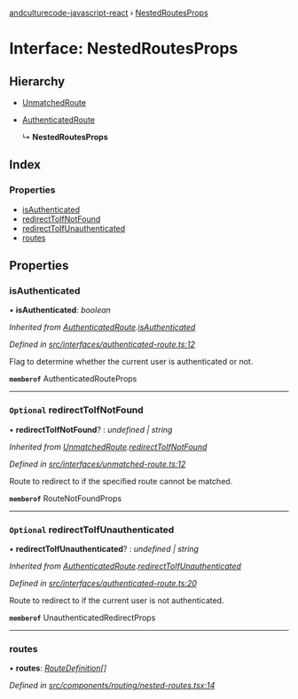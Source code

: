 [andculturecode-javascript-react](../README.md) › [NestedRoutesProps](nestedroutesprops.md)

# Interface: NestedRoutesProps

## Hierarchy

-   [UnmatchedRoute](unmatchedroute.md)

-   [AuthenticatedRoute](authenticatedroute.md)

    ↳ **NestedRoutesProps**

## Index

### Properties

-   [isAuthenticated](nestedroutesprops.md#isauthenticated)
-   [redirectToIfNotFound](nestedroutesprops.md#optional-redirecttoifnotfound)
-   [redirectToIfUnauthenticated](nestedroutesprops.md#optional-redirecttoifunauthenticated)
-   [routes](nestedroutesprops.md#routes)

## Properties

### isAuthenticated

• **isAuthenticated**: _boolean_

_Inherited from [AuthenticatedRoute](authenticatedroute.md).[isAuthenticated](authenticatedroute.md#isauthenticated)_

_Defined in [src/interfaces/authenticated-route.ts:12](https://github.com/AndcultureCode/AndcultureCode.JavaScript.React/blob/4f6fc98/src/interfaces/authenticated-route.ts#L12)_

Flag to determine whether the current user is authenticated or not.

**`memberof`** AuthenticatedRouteProps

---

### `Optional` redirectToIfNotFound

• **redirectToIfNotFound**? : _undefined | string_

_Inherited from [UnmatchedRoute](unmatchedroute.md).[redirectToIfNotFound](unmatchedroute.md#optional-redirecttoifnotfound)_

_Defined in [src/interfaces/unmatched-route.ts:12](https://github.com/AndcultureCode/AndcultureCode.JavaScript.React/blob/4f6fc98/src/interfaces/unmatched-route.ts#L12)_

Route to redirect to if the specified route cannot be matched.

**`memberof`** RouteNotFoundProps

---

### `Optional` redirectToIfUnauthenticated

• **redirectToIfUnauthenticated**? : _undefined | string_

_Inherited from [AuthenticatedRoute](authenticatedroute.md).[redirectToIfUnauthenticated](authenticatedroute.md#optional-redirecttoifunauthenticated)_

_Defined in [src/interfaces/authenticated-route.ts:20](https://github.com/AndcultureCode/AndcultureCode.JavaScript.React/blob/4f6fc98/src/interfaces/authenticated-route.ts#L20)_

Route to redirect to if the current user is not authenticated.

**`memberof`** UnauthenticatedRedirectProps

---

### routes

• **routes**: _[RouteDefinition](routedefinition.md)[]_

_Defined in [src/components/routing/nested-routes.tsx:14](https://github.com/AndcultureCode/AndcultureCode.JavaScript.React/blob/4f6fc98/src/components/routing/nested-routes.tsx#L14)_
